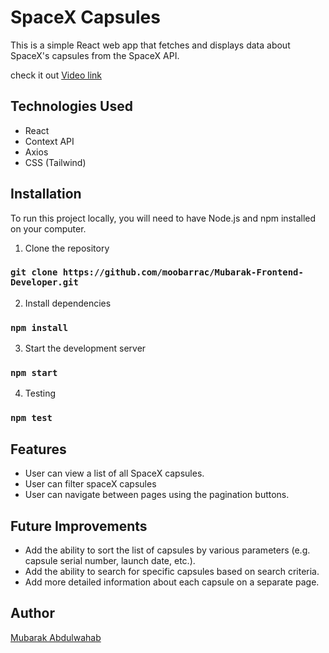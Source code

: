 # SpaceX Capsules

This is a simple React web app that fetches and displays data about SpaceX's capsules from the SpaceX API.

check it out [Video link](https://vimeo.com/793926615/079478e57c)

## Technologies Used

- React
- Context API
- Axios
- CSS (Tailwind)

## Installation

To run this project locally, you will need to have Node.js and npm installed on your computer.

1. Clone the repository
### `git clone https://github.com/moobarrac/Mubarak-Frontend-Developer.git`

2. Install dependencies
### `npm install`

3. Start the development server
### `npm start`

4. Testing
### `npm test`

## Features

- User can view a list of all SpaceX capsules.
- User can filter spaceX capsules
- User can navigate between pages using the pagination buttons.

## Future Improvements

- Add the ability to sort the list of capsules by various parameters (e.g. capsule serial number, launch date, etc.).
- Add the ability to search for specific capsules based on search criteria.
- Add more detailed information about each capsule on a separate page.

## Author

[Mubarak Abdulwahab](https://github.com/moobarrac)